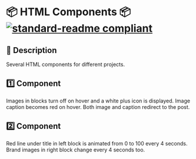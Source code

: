 # 📦 HTML Components 📦 [![standard-readme compliant](https://img.shields.io/badge/readme%20style-standard-brightgreen.svg?style=flat-square)](https://github.com/RichardLitt/standard-readme)

## 🔖 Description

Several HTML components for different projects.

## 1️⃣ Component

Images in blocks turn off on hover and a white plus icon is displayed. Image caption becomes red on hover. Both image and caption redirect to the post.

## 2️⃣ Component

Red line under title in left block is animated from 0 to 100 every 4 seconds. Brand images in right block change every 4 seconds too.
